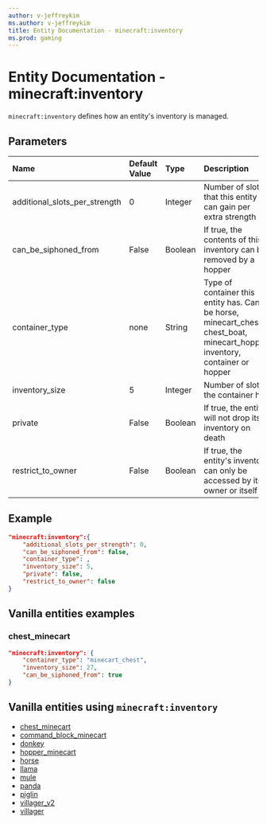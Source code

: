 ```yaml
---
author: v-jeffreykim
ms.author: v-jeffreykim
title: Entity Documentation - minecraft:inventory
ms.prod: gaming
---
```


# Entity Documentation - minecraft:inventory

`minecraft:inventory` defines how an entity's inventory is managed.

## Parameters

|Name |Default Value  |Type  |Description  |
|:----------|:----------|:----------|:----------|
| additional_slots_per_strength| 0| Integer| Number of slots that this entity can gain per extra strength |
| can_be_siphoned_from| False| Boolean| If true, the contents of this inventory can be removed by a hopper |
| container_type| none | String | Type of container this entity has. Can be horse, minecart_chest, chest_boat, minecart_hopper, inventory, container or hopper |
| inventory_size| 5| Integer| Number of slots the container has |
| private| False| Boolean| If true, the entity will not drop its inventory on death |
| restrict_to_owner| False| Boolean| If true, the entity's inventory can only be accessed by its owner or itself |

## Example

```json
"minecraft:inventory":{
    "additional_slots_per_strength": 0,
    "can_be_siphoned_from": false,
    "container_type": ,
    "inventory_size": 5,
    "private": false,
    "restrict_to_owner": false
}
```

## Vanilla entities examples

### chest_minecart

```json
"minecraft:inventory": {
    "container_type": "minecart_chest",
    "inventory_size": 27,
    "can_be_siphoned_from": true
}
```

## Vanilla entities using `minecraft:inventory`

- [chest_minecart](../../../../Source/VanillaBehaviorPack_Snippets/entities/chest_minecart.md)
- [command_block_minecart](../../../../Source/VanillaBehaviorPack_Snippets/entities/command_block_minecart.md)
- [donkey](../../../../Source/VanillaBehaviorPack_Snippets/entities/donkey.md)
- [hopper_minecart](../../../../Source/VanillaBehaviorPack_Snippets/entities/hopper_minecart.md)
- [horse](../../../../Source/VanillaBehaviorPack_Snippets/entities/horse.md)
- [llama](../../../../Source/VanillaBehaviorPack_Snippets/entities/llama.md)
- [mule](../../../../Source/VanillaBehaviorPack_Snippets/entities/mule.md)
- [panda](../../../../Source/VanillaBehaviorPack_Snippets/entities/panda.md)
- [piglin](../../../../Source/VanillaBehaviorPack_Snippets/entities/piglin.md)
- [villager_v2](../../../../Source/VanillaBehaviorPack_Snippets/entities/villager_v2.md)
- [villager](../../../../Source/VanillaBehaviorPack_Snippets/entities/villager.md)